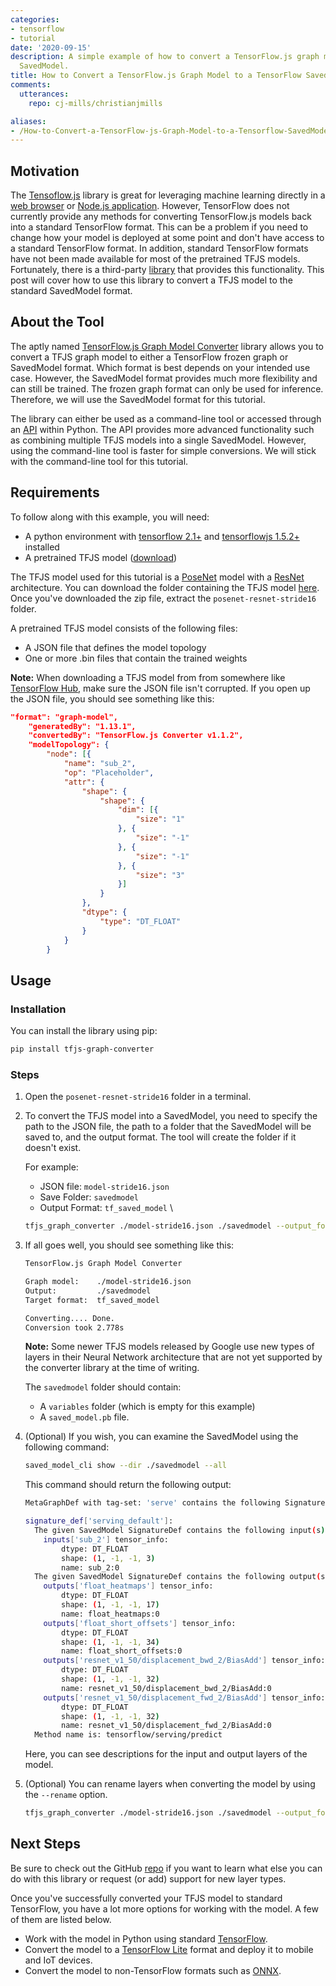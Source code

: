 ```yaml
---
categories:
- tensorflow
- tutorial
date: '2020-09-15'
description: A simple example of how to convert a TensorFlow.js graph model to a TensorFlow
  SavedModel.
title: How to Convert a TensorFlow.js Graph Model to a TensorFlow SavedModel
comments:
  utterances:
    repo: cj-mills/christianjmills

aliases:
- /How-to-Convert-a-TensorFlow-js-Graph-Model-to-a-Tensorflow-SavedModel/
---
```


## Motivation

The [Tensoflow.js](https://www.tensorflow.org/js) library is great for leveraging machine learning directly in a [web browser](https://pose-animator-demo.firebaseapp.com/static_image.html) or [Node.js application](https://medium.com/@andreas.schallwig/do-not-laugh-a-simple-ai-powered-game-3e22ad0f8166). However, TensorFlow does not currently provide any methods for converting TensorFlow.js models back into a standard TensorFlow format. This can be a problem if you need to change how your model is deployed at some point and don't have access to a standard TensorFlow format. In addition, standard TensorFlow formats have not been made available for most of the pretrained TFJS models. Fortunately, there is a third-party [library](https://github.com/patlevin/tfjs-to-tf) that provides this functionality. This post will cover how to use this library to convert a TFJS model to the standard SavedModel format.



## About the Tool

The aptly named [TensorFlow.js Graph Model Converter](https://github.com/patlevin/tfjs-to-tf) library allows you to convert a TFJS graph model to either a TensorFlow frozen graph or SavedModel format. Which format is best depends on your intended use case. However, the SavedModel format provides much more flexibility and can still be trained. The frozen graph format can only be used for inference. Therefore, we will use the SavedModel format for this tutorial.

The library can either be used as a command-line tool or accessed through an [API](https://github.com/patlevin/tfjs-to-tf/blob/master/docs/api.rst) within Python. The API provides more advanced functionality such as combining multiple TFJS models into a single SavedModel. However, using the command-line tool is faster for simple conversions. We will stick with the command-line tool for this tutorial.



## Requirements

To follow along with this example, you will need:

* A python environment with [tensorflow 2.1+](https://www.tensorflow.org/install) and [tensorflowjs 1.5.2+](https://pypi.org/project/tensorflowjs/) installed
* A pretrained TFJS model ([download](https://drive.google.com/drive/folders/1gxXxLpof1biBIU0_jgUazQ5L32C0GfCT?usp=sharing))

The TFJS model used for this tutorial is a [PoseNet](https://medium.com/tensorflow/real-time-human-pose-estimation-in-the-browser-with-tensorflow-js-7dd0bc881cd5) model with a [ResNet](https://arxiv.org/abs/1512.03385) architecture. You can download the folder containing the TFJS model [here](https://drive.google.com/drive/folders/1gxXxLpof1biBIU0_jgUazQ5L32C0GfCT?usp=sharing). Once you've downloaded the zip file, extract the `posenet-resnet-stride16` folder.

A pretrained TFJS model consists of the following files:

* A JSON file that defines the model topology
* One or more .bin files that contain the trained weights

**Note:** When downloading a TFJS model from from somewhere like [TensorFlow Hub](https://tfhub.dev/s?deployment-format=tfjs), make sure the JSON file isn't corrupted. If you open up the JSON file, you should see something like this:

```json
"format": "graph-model",
    "generatedBy": "1.13.1",
    "convertedBy": "TensorFlow.js Converter v1.1.2",
    "modelTopology": {
        "node": [{
            "name": "sub_2",
            "op": "Placeholder",
            "attr": {
                "shape": {
                    "shape": {
                        "dim": [{
                            "size": "1"
                        }, {
                            "size": "-1"
                        }, {
                            "size": "-1"
                        }, {
                            "size": "3"
                        }]
                    }
                },
                "dtype": {
                    "type": "DT_FLOAT"
                }
            }
        }
```



## Usage

### Installation

You can install the library using pip:

```bash
pip install tfjs-graph-converter
```

### Steps

1. Open the `posenet-resnet-stride16` folder in a terminal.

2. To convert the TFJS model into a SavedModel, you need to specify the path to the JSON file, the path to a folder that the SavedModel will be saved to, and the output format. The tool will create the folder if it doesn't exist.

   For example:

   * JSON file: `model-stride16.json`
   * Save Folder: `savedmodel`
   * Output Format: `tf_saved_model`
   \
   ```bash
   tfjs_graph_converter ./model-stride16.json ./savedmodel --output_format tf_saved_model
   ```

3. If all goes well, you should see something like this:

   ```bash
   TensorFlow.js Graph Model Converter
   
   Graph model:    ./model-stride16.json
   Output:         ./savedmodel
   Target format:  tf_saved_model
   
   Converting.... Done.
   Conversion took 2.778s
   ```
   **Note:** Some newer TFJS models released by Google use new types of layers in their Neural Network architecture that are not yet supported by the converter library at the time of writing.
   
   The `savedmodel` folder should contain:

   * A `variables` folder (which is empty for this example)
   * A `saved_model.pb` file.
   
4. (Optional) If you wish, you can examine the SavedModel using the following command:

   ```bash
   saved_model_cli show --dir ./savedmodel --all
   ```

   This command should return the following output:

   ```bash
   MetaGraphDef with tag-set: 'serve' contains the following SignatureDefs:
   
   signature_def['serving_default']:
     The given SavedModel SignatureDef contains the following input(s):
       inputs['sub_2'] tensor_info:
           dtype: DT_FLOAT
           shape: (1, -1, -1, 3)
           name: sub_2:0
     The given SavedModel SignatureDef contains the following output(s):
       outputs['float_heatmaps'] tensor_info:
           dtype: DT_FLOAT
           shape: (1, -1, -1, 17)
           name: float_heatmaps:0
       outputs['float_short_offsets'] tensor_info:
           dtype: DT_FLOAT
           shape: (1, -1, -1, 34)
           name: float_short_offsets:0
       outputs['resnet_v1_50/displacement_bwd_2/BiasAdd'] tensor_info:
           dtype: DT_FLOAT
           shape: (1, -1, -1, 32)
           name: resnet_v1_50/displacement_bwd_2/BiasAdd:0
       outputs['resnet_v1_50/displacement_fwd_2/BiasAdd'] tensor_info:
           dtype: DT_FLOAT
           shape: (1, -1, -1, 32)
           name: resnet_v1_50/displacement_fwd_2/BiasAdd:0
     Method name is: tensorflow/serving/predict
   ```

   Here, you can see descriptions for the input and output layers of the model.
   
5. (Optional) You can rename layers when converting the model by using the `--rename` option.

   ```bash
   tfjs_graph_converter ./model-stride16.json ./savedmodel --output_format tf_saved_model --rename float_short_offsets:offsets,float_heatmaps:heatmaps,sub_2:input
   ```

   

## Next Steps

Be sure to check out the GitHub [repo](https://github.com/patlevin/tfjs-to-tf) if you want to learn what else you can do with this library or request (or add) support for new layer types. 

Once you've successfully converted your TFJS model to standard TensorFlow, you have a lot more options for working with the model. A few of them are listed below.

* Work with the model in Python using standard [TensorFlow](https://www.tensorflow.org/tutorials).
* Convert the model to a [TensorFlow Lite](https://www.tensorflow.org/lite/convert) format and deploy it to mobile and IoT devices.
* Convert the model to non-TensorFlow formats such as [ONNX](https://github.com/onnx/tensorflow-onnx).


